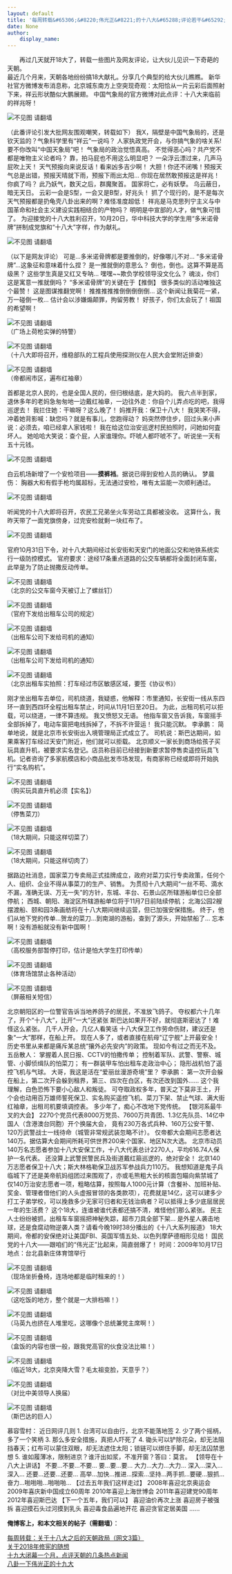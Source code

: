 ```yaml
---
layout: default
title: '每周转载&#65306;&#8220;伟光正&#8221;的十八大&#65288;评论若干&#65292;照片多张&#65289;'
date: None
author:
    display_name: 
---
```


　　再过几天就开18大了，转载一些图片及网友评论，让大伙儿见识一下奇葩的天朝。  
最近几个月来，天朝各地纷纷搞18大献礼。分享几个典型的给大伙儿瞧瞧。 新华社官方微博发布消息称，北京城东南方上空突现奇观：太阳恰从一片云彩后面照射下来，祥云形状酷似大鹏展翅。 中国气象局的官方微博对此点评：十八大来临前的祥兆呀！

![不见图 请翻墙](https://lh6.googleusercontent.com/mDnfjApyxDvJTDUfriQwSP7qbEnQeEqmKsRz4mgjvXmP7oM9S_l9t037OIa243ocZpOIM-eTyEKpJQZPJIEtqTnbxqmWQCWZjwIeetAADIpbtvRaaB6f_XfxYMM)

（此番评论引发大批网友围观嘲笑，转载如下） 我X，隔壁是中国气象局的，还是钦天监的？气象科学里有“祥云”一说吗？ 人家执政党开会，与你搞气象的啥关系! 要不你改叫“中国天象局”吧！ 气象局的政治觉悟真高。 不觉得恶心吗？共产党不都是唯物主义论者吗？ 靠，拍马屁也不用这么明显吧？ 一朵浮云漂过来，几声马屁吹上天！ 天气预报向来说反话！看来凶多吉少啊！ 大胆！你还不闭嘴！预报天气总是出错，预报天晴就下雨，预报下雨出太阳... 你现在居然敢预报这是祥兆！你疯了吗？ 此乃妖气，数天之后，群魔聚首。 国家将亡，必有妖孽。 乌云蔽日，暗无天日。 云彩一会是S型，一会又是B型，好兆头！ 抓了个现行的，是不是每次天气预报都是扔龟壳八卦出来的啊？难怪准度超低！ 祥兆是马克思列宁主义与中国革命和社会主义建设实践相结合的产物吗？ 明明是中宣部的人才，做气象可惜了。 为迎接党的十八大胜利召开，10月20日，华中科技大学的学生用“多米诺骨牌”拼制成党旗和“十八大”字样，作为献礼。

![不见图 请翻墙](https://lh4.googleusercontent.com/HCy4sekSdV5orR_GNANa47djKOKVky_Qy9vf5qp9rK_1QnKCDo0ovjK_ZDtZ9OdI_Z0QgZyRlyRi9AAvSVt-3EjwVYuInr_OmEAGev8gZqT_h1tGB3QcV4XrXmA)

（以下是网友评论） 可是...多米诺骨牌都是要推倒的，好像哪儿不对... “多米诺骨牌”...这象征和意味着什么捏？ 是一推就倒的意思么？ 倒也，倒也。这算不算是高级黑？ 这些学生真是又红又专呐... 嘿嘿~~欺负学校领导没文化么？ 魂淡，你们这是寓意一推就倒吗？ “多米诺骨牌”的关键在于【推倒】 很多类似的活动唯独这个最赞！ 这是图谋推翻党啊！ 推推推推推倒倒倒倒倒... 这个新闻让我菊花一紧，万一碰倒一枚... 估计会以涉嫌煽颠罪，拘留劳教！ 好孩子，你们太会玩了！祖国的希望啊！  
  

![不见图 请翻墙](https://lh4.googleusercontent.com/e9kS07didbnt13jUMzYh1-tK4e6aRA3ylJBi2LblrR7ddow4QoB7cGdL_ySoPWMSLM-mjMmOeLhnO74ImoZPnYdDLGbAss2KS7Afd7H-Akq-9l23trUoAq4ZG1s)  
（广场上荷枪实弹的特警）

  

![不见图 请翻墙](https://lh4.googleusercontent.com/_L4VHsnemVdENFF7Xhn2nc43m2RA8-jfrsEuunFUnHny3bYnIAq75uFKLKqgWYPaZpN6L-0gQC5DN474yuSelj8-_CjOpAfIKGhzQj6m3wzV6DlCLrPSl6lSoSI)  
（十八大即将召开，维稳部队的工程兵使用探测仪在人民大会堂附近排查）

  

![不见图 请翻墙](https://lh5.googleusercontent.com/FLUdHgTb6RCMZ8TD_NZPOgDofwvmDLlbm1CRGYbWBQ907J8sIOIRkur5PFLwjLY8spdg_TANNnxbhWWsoZvAnRp50XjDgIPK6-WEhitLDvjuGc5VcYn-hxTojsc)  
（帝都闹市区，遍布红袖章）

首都是北京人民的，也是全国人民的，但归根结底，是大妈的。 我六点半到家，退休多年的老妈急匆匆地一边戴红袖章，一边往外走：你自个儿弄点吃的吧，我得巡逻去！ 我拦住她：干嘛呀？这么晚了！ 妈推开我：保卫十八大！ 我哭笑不得，冲着她背影喊：缺您吗？就是有事儿，您跑得动？ 妈突然停住步，回过头来小声说：必须去，咱已经拿人家钱啦！ 我在给这位治安巡逻村民拍照时，问她如何査坏人。 她哈哈大笑说：查个屁，人家谁理你。吓唬人都吓唬不了。听说坐一天有五十元钱。

![不见图 请翻墙](https://lh4.googleusercontent.com/AZkSy4H3FswRWjR7g3I7YQvQagfEoPTfsyqIHXWQB0b4-l8wEmxkIouMcOT0032jOgtmvedUhdwwoHe2OZEmqtOqVtFidRYvohIZgH4hEE6AMdCEfLJP4npzQB8)

  
  
白云机场新增了一个安检项目——**摸裤裆**。据说已得到安检人员的确认。 梦晨伤： 胸器大和有假手枪均属超标，无法通过安检，唯有太监能一次顺利通过。

![不见图 请翻墙](https://lh6.googleusercontent.com/dKpISbXweW-eNcZCaE5qS29oyXk0HaoDgL9xtnq1jD4vcuRR0FY_LMbjclDyy1FN2VEqwjSoqPhThfEMZ4BsNNK87C8htw94sCykiFt1_IrMnn2iOgO940NsQ5Q)

听闻党的十八大即将召开，农民工兄弟坐火车劳动工具都被没收。 这算什么，我昨天带了一面党旗傍身，过完安检就剩一块红布了。

![不见图 请翻墙](https://lh4.googleusercontent.com/ENnaYZ8wtppFFnzrYn7SqnQbThnWsVfGunhBS6naXjk3oe5O6RKeOyLFkOrwi5n8SN4mp_TYAKMl8FMsL5b9g2JlEQ--ZbZH4MsBM04Ue4pjIRStU6dHUUlJXhs)

  
官府10月31日下令，对十八大期间经过长安街和天安门的地面公交和地铁系统实行一级防控模式。 官府要求：途经17条重点道路的公交车辆都将全面封闭车窗，此举是为了防止抛撒反动传单。

![不见图 请翻墙](https://lh4.googleusercontent.com/6AEJ7IPCClQGuK8HbZdRF95pWuN6zHPYgFABoF-EeYXAPcKCxZfvTZWDjYNeesu1596CtglOOYLvthuKX5vndVSoJjYgyX5mMr6Ae6Xs4sdXrjxUT9QKyBPO4Jg)  
（北京的公交车窗今天被订上了螺丝钉）

  

![不见图 请翻墙](https://lh3.googleusercontent.com/oT9ILl3INmtqKUjQmExlNRR3fyCKcOPZwOfs0LyqgLlQ5tb7_pWsLT-byWL4sYNpzTZAXxwBP6PDraiE20O_mbsCf3QTMG1bQxFzFPR0LcbfahvLE9N0cRIDCf4)  
（官府下发给出租车公司的规定）

  

![不见图 请翻墙](https://lh4.googleusercontent.com/1po4dqnH7Af7BnBwDvzO_CFHTg-SpLLFuPsCE2aFLVpFWSZHHhqthaU0ERSqIoPyln4_QLsyR7wH6JlArbMorbfqqohSW7A41h1ryCSOCdFNC35rhCwBWUkMLVs)  
（出租车公司下发给司机的通知）

  

![不见图 请翻墙](https://lh6.googleusercontent.com/0maA08CzhrUQYqcjDhDvwMBXb2i0aQJu4ge2-y3W7bUwoiB_fyt4-8auwFoLM1VpGhCbXTvMkrWZAJZpC3uXE6x3eIjsCfNShVq4rIIyhyIeo4aDMV8-xCflkPI)  
（出租车公司下发给司机的通知）

  
  

![不见图 请翻墙](https://lh3.googleusercontent.com/_mOR61g5HehOCX6rYDilFHD4o97JzcYCZYWLOwvmkvsb8URBfpgCo7B9F4ZzLJoCFDwZBMaTTIOmIG9KPW3piPSXxHQ-5upsJFwQr0VSQ03uB9sR1EzCVFRp8tI)  
（北京出租车实拍照：打车经过市区敏感区域，要签《协议书》）

刚才坐出租车去单位，司机绕道，我疑惑，他解释：市里通知，长安街一线从东四环一直到西四环全程出租车禁止，时间从11月1日至20日。 为此，出租司机可以拒载，可以绕道，一律不算违规。 我又愤怒又无语。 他指车窗又告诉我，车窗摇手全部拆掉了，电动车窗把电线拆掉了，不拆不许营运！ 我只能沉默。 李承鹏： 简单地说，就是北京市长安街出入境管理局正式成立了。 司机说：斯巴达期间，如果乘客打车经过天安门附近，他们就可以拒载。 北京顺义一家长到商场给孩子买玩具直升机，被要求实名登记。店员称目前已经接到新要求暂停售卖遥控玩具飞机。记者咨询了多家航模店和小商品批发市场发现，有商家称已经或即将开始执行“实名购机”。

![不见图 请翻墙](https://lh5.googleusercontent.com/1l1MgheMXYUFvzTHR9j4TQpEfofdWQiefK5SbE8Vs3pAOx9A9zEwrAGT-pBrzCrDrb-7oFjEp2Zo_SaJ4nieEvA7Ppf9Zgd8LZWvUsqCDv1ccKViLiPUrxZTZI8)  
（购买玩具直升机必须【实名】）

  
  

![不见图 请翻墙](https://lh5.googleusercontent.com/euPt9t-GtyKCNhHMxRHnhDmjL-UnB58C1iPY1PGww3n-2YPmh9NECbzBUr-S2WLZi0UmML1UQKsC7kgpu9QCtpn_rT4A04JDhZEIRAVlaTnTXOtUxoWBpC6tbjo)  
（停售菜刀）

  

![不见图 请翻墙](https://lh3.googleusercontent.com/jjfoxWmfxcPz2Ve-drd1AJ9cVbO29vCSOb4n782lbebLGilhHQgq3odJpopeuwZMmX01ryS03-VfF9xZJiPW2_7I1pb4PIrAlo93STH2Xe6ZxMsD2qAW9047J80)  
（18大期间，只能这样切菜了）

  

![不见图 请翻墙](https://lh5.googleusercontent.com/SSYLMYX2UUhc1Ov9Un3dJVnJnLLQmGfdqqYPME22hCwBgNsASbAQD2NGoigucmLPdJLr_zpDCvDn9NgBhodrkLcR1q0qdECsl6dm7oEHtXdIuKNiCmQlA5nG8ls)  
（18大期间，只能这样切肉了）

据路边社消息，国家菜刀专卖局正式挂牌成立，政府对菜刀实行专卖政策，任何个人、组织、企业不得从事菜刀的生产、销售。 为贯彻十八大期间“一丝不苟、滴水不漏，准确无误、万无一失”的方针，东城、丰台、石景山区所辖游船单位已全部停航； 西城、朝阳、海淀区所辖游船单位将于11月7日前陆续停航； 北海公园2艘摆渡船、颐和园3条画舫将在十八大期间继续运营，但已加强安保措施。 终于，他们从地下党的传单...贺龙的菜刀...到南湖的游船，查到了源头，开始禁船了... 忘本啊！没有游船就没有新中国啊！  

![不见图 请翻墙](https://lh4.googleusercontent.com/QxyG6IZOKj6-q977XOjmnA0osLDKqka6tCoKFvhPZpTtc3fIyoTXcK0WD3goY8SUGfDUMG_5qEXkxyVwNn7_dZ1G259S-t2pEpCD2m08EvzLR4_jpgyNRtF57jE)  
（高校服务部暂停打印，估计是怕大学生打印传单）

  

![不见图 请翻墙](https://lh6.googleusercontent.com/Hu5wl-NrxUN5jM0fUa2ZgvIS2HQbAdCNonZoVzM7LQFElh99IK89S4SO-xnk9bE4RltAcCpMFzXHGU-sbL_nKqtALoNJL-ZFpqPeNGLHaesH7-pZ-U0tVzGco1M)  
（体育场馆禁止各种活动）

  

![不见图 请翻墙](https://lh6.googleusercontent.com/hCxK04NiIxm_A9LQy0B6_JCBCniGxGQcpUqYUJYZqxGjGwqGTfB33l0DFfvbaDDVPQm3bkruph0LHvETKIBQHxWy8sjBOFFw4NV36F63tY4n9hS4vhoqhioWc28)  
（屏蔽相关短信）

北京朝阳区的一位警官告诉当地养鸽子的居民，不准放飞鸽子。 夺权都六十几年了，开个“十八大”，比开“一大”还紧张 斯巴达如果开不好，就彻底斯密达了！难怪这么紧张。 几千人开会，几亿人看笑话 十八大保卫工作劳命伤财，建议还是象“一大”那样，在船上开。 现在人多了，或者直接在航母"辽宁舰"上开最安全！ 历史书里从来都是痛斥某总统“攘外必先安内”的政策。 现如今有过之而无不及。 五岳散人： 掌握着人民日报、CCTV的怕撒传单； 控制着军队、武警、警察、城管、小脚侦缉队的怕菜刀； 有一群装甲车怕出租车走政治中心； 隐形战机怕了遥控飞机与气球。 大哥，我这是活在“爱丽丝漫游奇境”里？ 李承鹏： 第一次开会躲在船上，第二次开会躲到租界，第三、四次在白区，有次还改到国外…… 这个我理解，白色恐怖下要小心敌人和叛徒。 可夺取政权多年，普天之下莫非王土，开个会也动用百万雄师誓死保卫、实名购买遥控飞机、菜刀下架、禁止气球、满大街红袖章，出租司机要填调控表。 多少年了，痴心不改地下党传统。 【银河系最牛叉的大会】 2270个党员代表8000万党员、7600万共青团、1.3亿先队员、14亿中国人（含港澳台同胞）开个换届大会， 竟有230万各式兵种、160万公安干警、120万武警战士一线待命（城管非常规武装忽略不计）。 仅帝都大会期间志愿者达140万。据估算大会期间所耗可供世界200来个国家、地区N次大选。 北京市动员140万名志愿者参加十八大安保工作，十八大代表总计2270人，平均616.74人保护一名代表。 还没算上武警民警民兵及街道戴红箍巡逻的，绝对安全！ 北京140万志愿者保卫十八大；斯大林格勒保卫战苏军参战兵力110万。 我想知道是鬼子兵临城下了还是美帝航妈组团过来围观了，亦或毛熊粗大长的核面包瞄向紫禁城了 仅140万治安志愿者一项，粗略估算，按照每人1000元计算（含餐补、加班补贴、奖金、管理者借他们的人头虚报冒领的各类款项），花费就是14亿，这可以建多少打工子弟学校，可以挽救多少无家可归者和无钱治病者？可以抵得上多少底层居民一年的生活费？ 这个18大，连谁被谁代表都还搞不清，难怪他们那么紧张。 民主人士纷纷被抓，出租车车窗摇把神秘失踪，超市刀具全部下架... 是外星人袭击地球，还是食腐动物逆袭人类？请看今晚19时38分播出的《十八大系列报道》 18大期间，帝都的安保绝对让美国FBI、英国军情五处、以色列摩萨德相形见绌！ 国民党的十八大——跟咱们的“伟光正”比起来，简直弱爆了！ 时间：2009年10月17日 地点：台北县新庄体育馆举行

![不见图 请翻墙](https://lh6.googleusercontent.com/4ztovt86xy3MYdQGW8so6ZbYxboNqLjUrX-dF9mEedhjpYl6-zrBtmYekSjHRDQNKVmqTUvJYi0cqFfkGOXXZw6BocRZ1a7F57hScjIxvPadSj-XEKL1nw_-1dg)  
（现场坐折叠椅，连场地都是临时租来的！）

  

![不见图 请翻墙](https://lh6.googleusercontent.com/SJxfHt40r0Z4BWemxOVK25Ck7JOTCGXe-TAKP4lnc-tL8SpvxBuKcBAIBPC4TX8QSFZ9Ofvv4iKQyCqPgbGRDwYFCZeSTlYjSReRZ6ebP3X5t1Wbz3FumBa-yfw)  
（这吃饭的地方，整个就是一大排档嘛！）

  

![不见图 请翻墙](https://lh5.googleusercontent.com/iOXY_-BqBQueuUPXPlPKd10DFQvWBtu8muKVNjlkxW6VEqvUFoilWadvc_FxJjL8jwASPSODt8Fo_Y-an7dI-FVJZB5nuDDExhswkteyn_nQ0hs0MFxebIh-iS8)  
（马英九也挤在人堆里吃，这哪像个总统兼党主席啊！）

  

![不见图 请翻墙](https://lh4.googleusercontent.com/02v4hxTQKt8lbESOK-GpzpciLULphU8LIpkTOfa_OXWvwYXACiM5Ps03hTqTBlg_aa-hzAd8gz3CXKXqaySECQ6jkjphdeXy72SCQmqnWodVQhJAZrG5IQnCOu4)  
（盒饭的内容也很一般，跟我党高官的伙食没法比嘛！）

  

![不见图 请翻墙](https://lh5.googleusercontent.com/Db2_0M-de702YK2MCfDb-xoDGvIp9GdVtZ_hxdcdqAM2lMKmwMJmYBOA-mjVCAe5eGvhC39NopgiZxak3fNaguGT2YUUPlP5SW6hhpb29H7sIwCK8kZf-AXNeqY)  
（临近18大，北京突降大雪？毛太祖变脸，天意乎？）

  

![不见图 请翻墙](https://lh3.googleusercontent.com/RzLeXD7ksydjhXInqpCZ4Emm2Gy6xmrp7qX1-9Tn-eNi3InM-wH1OTCj4g5OaaU8VRobBhBKDDX7J0iyTGL2LSFKGtmlDnR-mA4E2VmvV48PW2xkoO0QySqwBUY)  
（对比中美领导人换届）

  

![不见图 请翻墙](https://lh3.googleusercontent.com/7yEYXPOpEBRB-NF8U5uPfKdIil20_7Al7krTNxQTGQf33UcAzQAoogcqGpVL4csfyIbmvfq_39omjWW6W2Tz-OLMEsEumK5OgsshtsZW7FpXNP3yN1cjntJBb6k)  
（斯巴达的巨人）

慕容雪村： 近日网评几则 1. 台湾可以自由行，北京不能落地签 2. 少了两个摇柄，多了一个笑柄 3. 那么多安全措施，真把人吓死了 4. 锄头可以铲除花朵，却无法阻挡春天；红布可以蒙住双眼，却无法遮住太阳；锁链可以绑住手脚，却无法囚禁思想 5. 谁如履薄冰，限制进京？谁汗出如浆，不准开窗？答曰：莫言。 【领导在十八大上讲话】 不要...不要...不要... 要...要...要... 大力...大力...大力... 深入...深入...深入... 还要...还要...还要... 高举...加快...推进...探索...坚持...两手抓...要硬...狠抓...奋力...啪啪啪...啪啪啪... 【过去五年我们这样走过】 2008年喜迎北京奥运会 2009年喜庆新中国成立60周年 2010年喜迎上海世博会 2011年喜迎建党90周年 2012年喜迎斯巴达 【下一个五年，我们可以】 喜迎油价再次上涨 喜迎房子被强拆 喜迎摸石头过河摸到乳头 喜迎毒食品遍地开花 喜迎贪官定居美国 ......

**俺博客上，和本文相关的帖子（需翻墙）**：

  
[每周转载：关于十八大之后的天朝政局（网文3篇）](https://program-think.blogspot.com/2012/11/weekly-share-29.html)  
[关于2018年修宪的随想](https://program-think.blogspot.com/2018/02/Constitutional-Amendment.html)  
[十九大闭幕一个月，点评天朝的几条热点新闻](https://program-think.blogspot.com/2017/11/Month-After-19th-CPC-National-Congress.html)  
[八卦一下伟光正的十九大](https://program-think.blogspot.com/2017/10/19th-National-Congress-of-Communist-Party-of-China.html)

